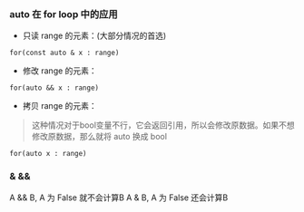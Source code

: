 ### auto 在 for loop 中的应用

- 只读 range 的元素：(大部分情况的首选)

```
for(const auto & x : range)
```
- 修改 range 的元素：

```
for(auto && x : range)
```
- 拷贝 range 的元素：

> 这种情况对于bool变量不行，它会返回引用，所以会修改原数据。如果不想修改原数据，那么就将 auto 换成 bool

```
for(auto x : range)
```

### &  &&

A && B, A 为 False 就不会计算B
A & B, A 为 False 还会计算B